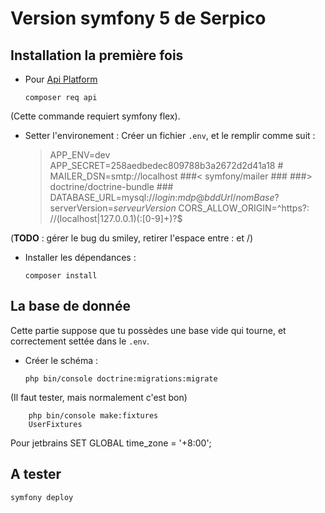 # Version symfony 5 de Serpico
## Installation la première fois
* Pour [Api Platform](https://api-platform.com/)
    ```
    composer req api
    ```
(Cette commande requiert symfony flex).
* Setter l'environement : 
  Créer un fichier ```.env```, et le remplir comme suit : 
  >APP_ENV=dev
  >APP_SECRET=258aedbedec809788b3a2672d2d41a18
  >\# MAILER_DSN=smtp://localhost
  >###< symfony/mailer ###
  >###> doctrine/doctrine-bundle ###
  >DATABASE_URL=mysql://_login_:_mdp_@_bddUrl_/_nomBase_?serverVersion=_serveurVersion_
  >CORS_ALLOW_ORIGIN=^https?: //(localhost|127\.0\.0\.1)(:[0-9]+)?$

(**TODO** : gérer le bug du smiley, retirer l'espace entre : et /)
* Installer les dépendances :
    ```
    composer install
    ```

## La base de donnée
Cette partie suppose que tu possèdes une base vide qui tourne, et correctement settée dans le ```.env```.
* Créer le schéma :
    ```
    php bin/console doctrine:migrations:migrate
    ```
(Il faut tester, mais normalement c'est bon)
```
    php bin/console make:fixtures
    UserFixtures
```
Pour jetbrains
SET GLOBAL time_zone = '+8:00';

## A tester
```
symfony deploy
```